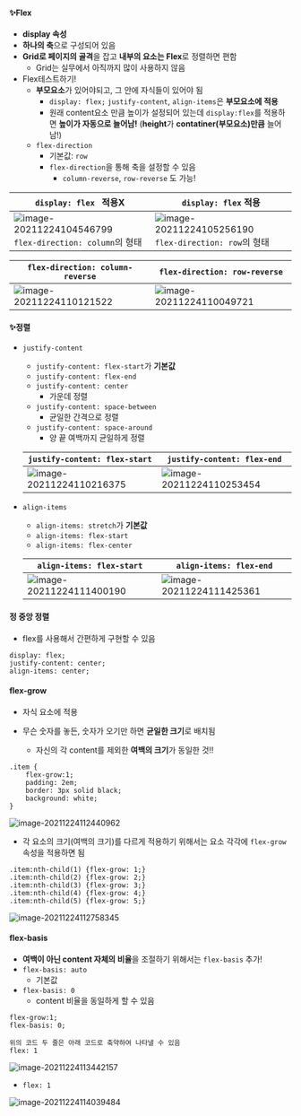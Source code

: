 #### ✨Flex

*  **display 속성**
* **하나의 축**으로 구성되어 있음
* **Grid로 페이지의 골격**을 잡고 **내부의 요소는 Flex**로 정렬하면 편함
  * Grid는 실무에서 아직까지 많이 사용하지 않음
* Flex테스트하기!
  * **부모요소**가 있어야되고, 그 안에 자식들이 있어야 됨
    * `display: flex;` `justify-content`, `align-items`은 **부모요소에 적용**
    * 원래 content요소 만큼 높이가 설정되어 있는데 `display:flex`를 적용하면 **높이가 자동으로 늘어남!** (**height**가 **contatiner(부모요소)만큼** 늘어남!)
  * `flex-direction`
    * 기본값: `row`
    * `flex-direction`을 통해 축을 설정할 수 있음
      * `column-reverse`, `row-reverse` 도 가능!


| `display: flex ` 적용X                                       | `display: flex` 적용                                         |
| ------------------------------------------------------------ | ------------------------------------------------------------ |
| ![image-20211224104546799](../img/3.CSSFlex/image-20211224104546799.png)<br />`flex-direction: column`의 형태 | ![image-20211224105256190](../img/3.CSSFlex/image-20211224105256190.png)<br />`flex-direction: row`의 형태 |

| `flex-direction: column-reverse`                             | `flex-direction: row-reverse`                                |
| ------------------------------------------------------------ | ------------------------------------------------------------ |
| ![image-20211224110121522](../img/3.CSSFlex/image-20211224110121522.png) | ![image-20211224110049721](../img/3.CSSFlex/image-20211224110049721.png) |



#### ✨정렬

* `justify-content`

  * `justify-content: flex-start`가 **기본값**
  * `justify-content: flex-end`
  * `justify-content: center`
    * 가운데 정렬
  * `justify-content: space-between`
    * 균일한 간격으로 정렬
  * `justify-content: space-around`
    * 양 끝 여백까지 균일하게 정렬

  | `justify-content: flex-start`                                | `justify-content: flex-end`                                  |
  | ------------------------------------------------------------ | ------------------------------------------------------------ |
  | ![image-20211224110216375](../img/3.CSSFlex/image-20211224110216375.png) | ![image-20211224110253454](../img/3.CSSFlex/image-20211224110253454.png) |

* `align-items`

  * `align-items: stretch`가 **기본값**
  * `align-items: flex-start`
  * `align-items: flex-center`

  | `align-items: flex-start`                                    | `align-items: flex-end`                                      |
  | ------------------------------------------------------------ | ------------------------------------------------------------ |
  | ![image-20211224111400190](../img/3.CSSFlex/image-20211224111400190.png) | ![image-20211224111425361](../img/3.CSSFlex/image-20211224111425361.png) |



#### 정 중앙 정렬

* flex를 사용해서 간편하게 구현할 수 있음

```
display: flex;
justify-content: center;
align-items: center;
```



#### flex-grow

* 자식 요소에 적용

* 무슨 숫자를 놓든, 숫자가 오기만 하면 **균일한 크기**로 배치됨
  * 자신의 각 content를 제외한 **여백의 크기**가 동일한 것!!

```
.item {
    flex-grow:1;
    padding: 2em;
    border: 3px solid black;
    background: white;
}
```

![image-20211224112440962](../img/3.CSSFlex/image-20211224112440962.png)

* 각 요소의 크기(여백의 크기)를 다르게 적용하기 위해서는 요소 각각에 `flex-grow`속성을 적용하면 됨

```
.item:nth-child(1) {flex-grow: 1;}
.item:nth-child(2) {flex-grow: 2;}
.item:nth-child(3) {flex-grow: 3;}
.item:nth-child(4) {flex-grow: 4;}
.item:nth-child(5) {flex-grow: 5;}
```

![image-20211224112758345](../img/3.CSSFlex/image-20211224112758345.png)

#### flex-basis

* **여백이 아닌 content 자체의 비율**을 조절하기 위해서는 `flex-basis` 추가!
* `flex-basis: auto`
  * 기본값
* `flex-basis: 0`
  * content 비율을 동일하게 할 수 있음

```
flex-grow:1;
flex-basis: 0;

위의 코드 두 줄은 아래 코드로 축약하여 나타낼 수 있음
flex: 1
```

![image-20211224113442157](../img/3.CSSFlex/image-20211224113442157.png)

* `flex: 1`

![image-20211224114039484](../img/3.CSSFlex/image-20211224114039484.png)